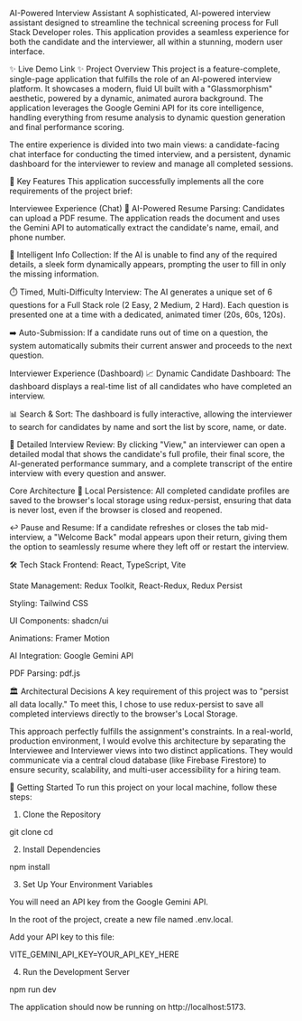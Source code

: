 AI-Powered Interview Assistant
A sophisticated, AI-powered interview assistant designed to streamline the technical screening process for Full Stack Developer roles. This application provides a seamless experience for both the candidate and the interviewer, all within a stunning, modern user interface.

✨ Live Demo Link ✨
Project Overview
This project is a feature-complete, single-page application that fulfills the role of an AI-powered interview platform. It showcases a modern, fluid UI built with a "Glassmorphism" aesthetic, powered by a dynamic, animated aurora background. The application leverages the Google Gemini API for its core intelligence, handling everything from resume analysis to dynamic question generation and final performance scoring.

The entire experience is divided into two main views: a candidate-facing chat interface for conducting the timed interview, and a persistent, dynamic dashboard for the interviewer to review and manage all completed sessions.

🚀 Key Features
This application successfully implements all the core requirements of the project brief:

Interviewee Experience (Chat)
📄 AI-Powered Resume Parsing: Candidates can upload a PDF resume. The application reads the document and uses the Gemini API to automatically extract the candidate's name, email, and phone number.

🤖 Intelligent Info Collection: If the AI is unable to find any of the required details, a sleek form dynamically appears, prompting the user to fill in only the missing information.

⏱️ Timed, Multi-Difficulty Interview: The AI generates a unique set of 6 questions for a Full Stack role (2 Easy, 2 Medium, 2 Hard). Each question is presented one at a time with a dedicated, animated timer (20s, 60s, 120s).

➡️ Auto-Submission: If a candidate runs out of time on a question, the system automatically submits their current answer and proceeds to the next question.

Interviewer Experience (Dashboard)
📈 Dynamic Candidate Dashboard: The dashboard displays a real-time list of all candidates who have completed an interview.

📊 Search & Sort: The dashboard is fully interactive, allowing the interviewer to search for candidates by name and sort the list by score, name, or date.

📂 Detailed Interview Review: By clicking "View," an interviewer can open a detailed modal that shows the candidate's full profile, their final score, the AI-generated performance summary, and a complete transcript of the entire interview with every question and answer.

Core Architecture
💾 Local Persistence: All completed candidate profiles are saved to the browser's local storage using redux-persist, ensuring that data is never lost, even if the browser is closed and reopened.

↩️ Pause and Resume: If a candidate refreshes or closes the tab mid-interview, a "Welcome Back" modal appears upon their return, giving them the option to seamlessly resume where they left off or restart the interview.

🛠️ Tech Stack
Frontend: React, TypeScript, Vite

State Management: Redux Toolkit, React-Redux, Redux Persist

Styling: Tailwind CSS

UI Components: shadcn/ui

Animations: Framer Motion

AI Integration: Google Gemini API

PDF Parsing: pdf.js

🏛️ Architectural Decisions
A key requirement of this project was to "persist all data locally." To meet this, I chose to use redux-persist to save all completed interviews directly to the browser's Local Storage.

This approach perfectly fulfills the assignment's constraints. In a real-world, production environment, I would evolve this architecture by separating the Interviewee and Interviewer views into two distinct applications. They would communicate via a central cloud database (like Firebase Firestore) to ensure security, scalability, and multi-user accessibility for a hiring team.

🏁 Getting Started
To run this project on your local machine, follow these steps:

1. Clone the Repository

git clone <your-repository-url>
cd <repository-folder>

2. Install Dependencies

npm install

3. Set Up Your Environment Variables

You will need an API key from the Google Gemini API.

In the root of the project, create a new file named .env.local.

Add your API key to this file:

VITE_GEMINI_API_KEY=YOUR_API_KEY_HERE

4. Run the Development Server

npm run dev

The application should now be running on http://localhost:5173.